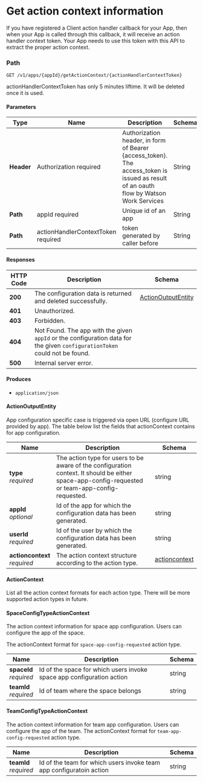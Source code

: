 # Get action context information 

If you have registered a Client action handler callback for your App, then when your App is called through this callback, it will receive an action handler context token. Your App needs to use this token with this API to extract the proper action context.

### Path
```
GET /v1/apps/{appId}/getActionContext/{actionHandlerContextToken}
```
actionHandlerContextToken has only 5 minutes liftime. It will be deleted once it is used. 

#### Parameters

|Type|Name|Description|Schema|
|---|---|---|---|
|**Header**|Authorization required|Authorization header, in form of Bearer {access_token}. The access_token is issued as result of an oauth flow by Watson Work Services|String|
|**Path**|appId required|Unique id of an app|String|
|**Path**|actionHandlerContextToken required|token generated by caller before|String|

#### Responses

|HTTP Code|Description|Schema|
|---|---|---|
|**200**|The configuration data is returned and deleted successfully.|[ActionOutputEntity](#ActionOutputEntity)|
|**401**|Unauthorized.||
|**403**|Forbidden.||
|**404**|Not Found. The app with the given `appId` or the configuration data for the given `configurationToken` could not be found.||
|**500**|Internal server error.||

#### Produces

* `application/json`

<a name="ActionOutputEntity"></a>

#### ActionOutputEntity

App configuration specific case is triggered via open URL (configure URL provided by app).
The table below list the fields that actionContext contains for app configuration.

|Name|Description|Schema|
|---|---|---|
|**type**  <br>*required*|The action type for users to be aware of the configuration context. It should be either space-app-config-requested or team-app-config-requested.|string|
|**appId**  <br>*optional*|Id of the app for which the configuration data has been generated.|string|
|**userId**  <br>*required*|Id of the user by which the configuration data has been generated.|string|
|**actioncontext**  <br>*required*|The action context structure according to the action type.|[actioncontext](#actioncontext)|


<a name="actioncontext"></a>

#### ActionContext

List all the action context formats for each action type. There will be more supported action types in future.

#### SpaceConfigTypeActionContext

The action context information for space app configuration. Users can configure the app of the space. 

The actionContext format for `space-app-config-requested` action type.

|Name|Description|Schema|
|---|---|---|
|**spaceId** <br>*required*|Id of the space for which users invoke space app configuration action|string|
|**teamId** <br>*required*|Id of team where the space belongs|string|

#### TeamConfigTypeActionContext

The action context information for team app configuration. Users can configure the app of the team.
The actionContext format for `team-app-config-requested` action type.

|Name|Description|Schema|
|---|---|---|
|**teamId** <br>*required*|Id of the team for which users invoke team app configuratoin action|string|




